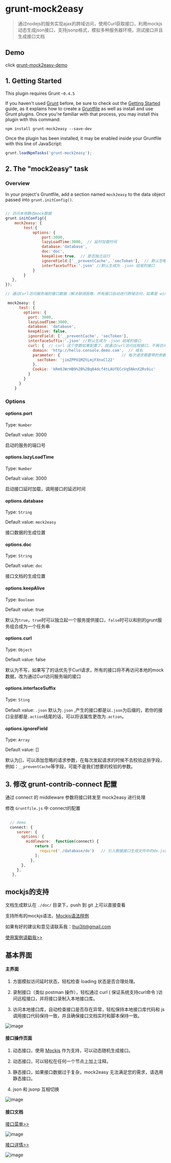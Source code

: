 # grunt-mock2easy

> 通过nodejs的服务实现ajax的跨域访问，使用Curl获取接口，利用mockjs动态生成json接口，支持jsonp格式，模拟多种服务器环境，测试接口并且生成接口文档

## Demo

click [grunt-mock2easy-demo](https://github.com/appLhui/grunt-mock2easy-demo) 


## 1. Getting Started
This plugin requires Grunt `~0.4.5`

If you haven't used [Grunt](http://gruntjs.com/) before, be sure to check out the [Getting Started](http://gruntjs.com/getting-started) guide, as it explains how to create a [Gruntfile](http://gruntjs.com/sample-gruntfile) as well as install and use Grunt plugins. Once you're familiar with that process, you may install this plugin with this command:

```shell
npm install grunt-mock2easy --save-dev
```

Once the plugin has been installed, it may be enabled inside your Gruntfile with this line of JavaScript:

```js
grunt.loadNpmTasks('grunt-mock2easy');
```

##  2. The "mock2easy" task

### Overview
In your project's Gruntfile, add a section named `mock2easy` to the data object passed into `grunt.initConfig()`.


```js

// 访问本地静态mock数据
grunt.initConfig({
    mock2easy: {
        test:{
            options: {
                port:3000,
                lazyLoadTime:3000,  // 延时加载时间
                database:'database',
                doc:'doc',   
                keepAlive:true,  // 是否独立运行
                ignoreField:['__preventCache', 'secToken'],  // 默认忽略的接口入参
                interfaceSuffix:'.json' //默认生成为 .json 结尾的接口
            }
        }
   },
});

// 通过Curl访问服务端的接口数据（解决联调困难，所有接口自动进行跨域访问，如果是 windows系统，请先为系统安装 curl 命令）

 mock2easy: {
      test: {
        options: {
          port: 3000,
          lazyLoadTime:3000, 
          database: 'database',
          keepAlive: false,
          ignoreField: ['__preventCache', 'secToken'],
          interfaceSuffix:'.json' //默认生成为 .json 结尾的接口
          curl: {  // curl 这个参数如果配置了，就通过curl访问远程接口，不再访问本地接口
            domain: 'http://hello.console.demo.com',  // 域名
            parameter: {                           // 每次请求需要带的参数
              secToken: 'jimZPPU1MZtLmjFXnxCl22'
            },
            Cookie: 'kRm9JWrHB9%2B%2Bq84dcf4tLAUfECcVq5NknX2Rs9ic'
          }
        }
      }
    }

```

### Options

#### options.port

Type: `Number`

Default value: 3000

启动的服务的端口号 

#### options.lazyLoadTime

Type: `Number`

Default value: 3000

启动接口延时加载，调用接口的延迟时间 

#### options.database

Type: `String`

Default value: `mock2easy`

接口数据的生成位置

#### options.doc

Type: `String`

Default value: `doc`

接口文档的生成位置

#### options.keepAlive

Type: `Boolean`

Default value: true

默认为`true`，`true`时可以独立起一个服务提供接口，`false`时可以和别的grunt服务组合成为一个任务串


#### options.curl

Type: `Object`

Default value: false

默认为不写，如果写了的话优先于Curl请求，所有的接口将不再访问本地的mock数据，改为通过Curl访问服务端的接口

#### options.interfaceSuffix

Type: `Sting`

Default value:  `.json`
默认为`.json` ,产生的接口都是以`.json`为后缀的，若你的接口全部都是`.action`结尾的话，可以将该属性更改为`.action`。

#### options.ignoreField

Type: `Array`

Default value: []

默认为[]，可以添加忽略的请求参数，在每次发起请求的时候不去校验这些字段，例如：`__preventCache`等字段，可能不是我们想要的校验的参数。


## 3. 修改 grunt-contrib-connect 配置

通过 connect 的 middleware 参数将接口转发至 mock2easy 进行处理

修改 `Gruntfile.js` 中 connect的配置
```js
  
  // demo
  connect: {
     server: {
       options: {
         middleware:  function(connect) {
             return [
               require('./database/do')   // 引入数据接口生成文件中的do.js脚本
             ];
           },
       },
     },
   },

```




## mockjs的支持

文档生成默认在 `./doc/` 目录下，push 到 git 上可以直接查看

支持所有的mockjs语法，[Mockjs语法样例](http://mockjs.com/demo/mock.html) 

如果有好的建议和意见请联系我：lhui3it@gmail.com

[使用案例请戳我>>](https://github.com/appLhui/grunt-mock2easy-demo) 

## 基本界面

#### 主界面

1. 方面模拟访问延时状态，轻松检查 loading 状态是否合理处理。

2. 录制接口（类似 postman 操作），轻松通过 curl ( 保证系统支持curl命令 )访问远程接口，并将接口录制入本地接口库。

3. 访问本地接口库，自动检查接口是否存在异常，轻松保持本地接口库代码和 js 调用接口代码保持一致，并且确保接口文档实时和脚本保持一致。


![image](https://raw.githubusercontent.com/appLhui/grunt-mock2easy/master/img/index.png) 

#### 接口操作页面

1. 动态接口，使用 [Mockjs](http://mockjs.com/demo/mock.html)  作为支持，可以动态随机生成接口。

2. 动态接口，可以轻松在任何一个节点上加上注释。

3. 静态接口，如果接口数据过于复杂，mock2easy  无法满足您的需求，请选用静态接口。

4. json 和 jsonp 互相切换

![image](https://raw.githubusercontent.com/appLhui/grunt-mock2easy/master/img/detail.png) 

#### 接口文档

 [接口菜单>>](https://github.com/appLhui/grunt-mock2easy-demo/blob/master/doc/menu.md)

 
![image](https://raw.githubusercontent.com/appLhui/grunt-mock2easy/master/img/md_menu.png) 

 [接口详情>>](https://github.com/appLhui/grunt-mock2easy-demo/blob/master/doc/demo/jsondemo.md)


![image](https://raw.githubusercontent.com/appLhui/grunt-mock2easy/master/img/md_detail.png) 








